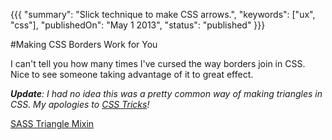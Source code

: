 {{{
    "summary": "Slick technique to make CSS arrows.",
    "keywords": ["ux", "css"],
    "publishedOn": "May 1 2013",
    "status": "published"
}}}

#Making CSS Borders Work for You

I can't tell you how many times I've cursed the way borders join in CSS. Nice to see someone taking advantage of it to great effect.

_**Update**: I had no idea this was a pretty common way of making triangles in CSS. My apologies to [CSS Tricks][2]!_

[SASS Triangle Mixin](http://minimalmonkey.com/sass-triangle-mixin/)

[2]: http://css-tricks.com/snippets/css/css-triangle/
